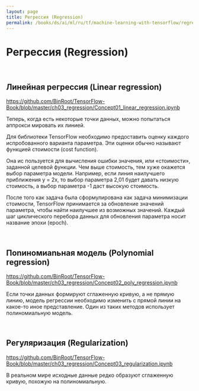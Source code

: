 ```yaml
---
layout: page
title: Регрессия (Regression)
permalink: /books/ds/ai/ml/ru/tf/machine-learning-with-tensorflow/regression/
---
```


# Регрессия (Regression)

<br/>

## Линейная регрессия (Linear regression)

https://github.com/BinRoot/TensorFlow-Book/blob/master/ch03_regression/Concept01_linear_regression.ipynb

Теперь, когда есть некоторые точки данных, можно попытаться аппрокси­
мировать их линией.

Для библиотеки TensorFlow необ­ходимо предоставить оценку каждого испробованного варианта параметра. Эти оценки обычно называют функцией стоимости (cost function).

Она ис­ пользуется для вычисления ошибки значения, или «стоимости», заданной целевой функции. Чем выше стоимость, тем хуже окажется выбор параметра модели. Например, если линия наилучшего приближения у = 2х, то выбор параметра 2,01 будет давать низкую стоимость, а выбор параметра
-1 даст высокую стоимость.

После того как задача была сформулирована как задача минимизации стои­мости, TensorFlow принимается за обновление значений параметра, чтобы найти наилучшее из возможных зна­чений. Каждый шаг циклического перебора данных для обновления параметра носит название эпохи (epoch).

<br/>

## Поnиномиаnьная модель (Polynomial regression)

https://github.com/BinRoot/TensorFlow-Book/blob/master/ch03_regression/Concept02_poly_regression.ipynb

Если точки данных формируют сглаженную кривую, а не прямую линию, модель регрессии необходимо изменить с прямой линии на какое-то иное представление. Один из таких методов использует полиномиальную модель.

<br/>

## Регуляризация (Regularization)

https://github.com/BinRoot/TensorFlow-Book/blob/master/ch03_regression/Concept03_regularization.ipynb

В реальном мире исходные данные редко образуют сглаженную кривую, по­хожую на полиномиальную.
